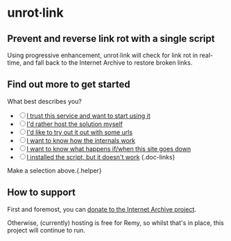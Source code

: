 # unrot∙link

## Prevent and reverse link rot with a single script

Using progressive enhancement, unrot∙link will check for link rot in real-time, and fall back to the Internet Archive to restore broken links.

## Find out more to get started

What best describes you?


- <label><input name="docs" type="radio" value="trust">[I trust this service and want to start using it](/docs/hosted)</label>
- <label><input name="docs" type="radio" value="self-hosted">[I'd rather host the solution myself](/docs/self-hosted)</label>
- <label><input name="docs" type="radio" value="try-it">[I'd like to try out it out with some urls](/try)</label>
- <label><input name="docs" type="radio" value="how">[I want to know how the internals work](/docs/how)</label>
- <label><input name="docs" type="radio" value="down">[I want to know what happens if/when this site goes down](/docs/down)</label>
- <label><input name="docs" type="radio" value="access">[I installed the script, but it doesn't work](/access)</label>
{.doc-links}

Make a selection above.{.helper}

## How to support

First and foremost, you can [donate to the Internet Archive project](https://archive.org/donate?origin=unrot.link).

Otherwise, (currently) hosting is free for Remy, so whilst that's in place, this project will continue to run.

<script src="/static/app.js"></script>
